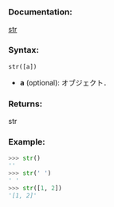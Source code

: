 ### Documentation:

[str](https://docs.python.org/ja/3/library/stdtypes.html#str)  

### Syntax:

```str([a])```

- **a** (optional): オブジェクト．

### Returns:

str

### Example: 

```python
>>> str()
''
>>> str(' ')
' '
>>> str([1, 2])
'[1, 2]'
```
